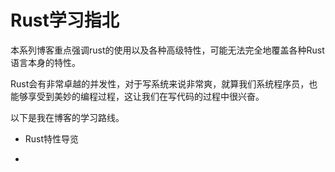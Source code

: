 # Rust学习指北
本系列博客重点强调rust的使用以及各种高级特性，可能无法完全地覆盖各种Rust语言本身的特性。

Rust会有非常卓越的并发性，对于写系统来说非常爽，就算我们系统程序员，也能够享受到美妙的编程过程，这让我们在写代码的过程中很兴奋。

以下是我在博客的学习路线。

- Rust特性导览

- 
